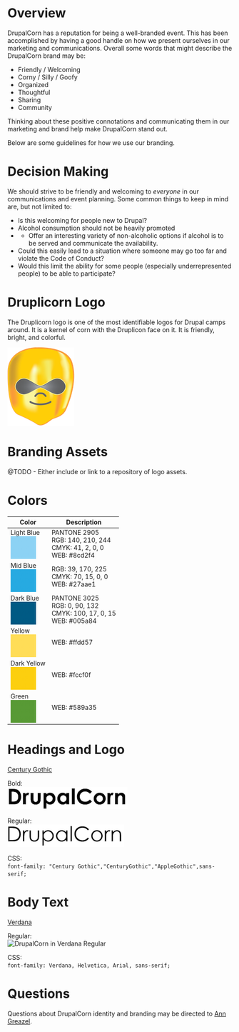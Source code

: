 # Overview

DrupalCorn has a reputation for being a well-branded event. This has been accomplished by having a good handle on how we present ourselves in our marketing and communications. Overall some words that might describe the DrupalCorn brand may be:

 - Friendly / Welcoming
 - Corny / Silly / Goofy
 - Organized
 - Thoughtful
 - Sharing
 - Community
 
Thinking about these positive connotations and communicating them in our marketing and brand help make DrupalCorn stand out.

Below are some guidelines for how we use our branding.

# Decision Making

We should strive to be friendly and welcoming to *everyone* in our communications and event planning. Some common things to keep in mind are, but not limited to:

- Is this welcoming for people new to Drupal?
- Alcohol consumption should not be heavily promoted
- - Offer an interesting variety of non-alcoholic options if alcohol is to be served and communicate the availability.
- Could this easily lead to a situation where someone may go too far and violate the Code of Conduct?
- Would this limit the ability for some people (especially underrepresented people) to be able to participate?

# Druplicorn Logo

The Druplicorn logo is one of the most identifiable logos for Drupal camps around. It is a kernel of corn with the Druplicon face on it. It is friendly, bright, and colorful.

![Druplicorn Logo](images/druplicorn-150.png)

# Branding Assets

@TODO - Either include or link to a repository of logo assets.

# Colors

| Color | Description |
| ----- | ----------- |
| Light Blue<br><span style="color:#8cd2f4; background-color:#8cd2f4;">SAMPLE<br>SAMPLE<br>SAMPLE</span><br> | PANTONE 2905<br>RGB: 140, 210, 244<br>CMYK: 41, 2, 0, 0<br>WEB: #8cd2f4 |
| Mid Blue<br><span style="color:#27aae1; background-color:#27aae1;">SAMPLE<br>SAMPLE<br>SAMPLE</span><br> | RGB: 39, 170, 225<br>CMYK: 70, 15, 0, 0<br>WEB: #27aae1 |
| Dark Blue<br><span style="color:#005a84; background-color:#005a84;">SAMPLE<br>SAMPLE<br>SAMPLE</span><br> | PANTONE 3025<br>RGB: 0, 90, 132<br>CMYK: 100, 17, 0, 15<br>WEB: #005a84 |
| Yellow<br><span style="color:#ffdd57; background-color:#ffdd57;">SAMPLE<br>SAMPLE<br>SAMPLE</span><br> | WEB: #ffdd57 |
| Dark Yellow<br><span style="color:#fccf0f; background-color:#fccf0f;">SAMPLE<br>SAMPLE<br>SAMPLE</span><br> | WEB: #fccf0f |
| Green<br><span style="color:#589a35; background-color:#589a35;">SAMPLE<br>SAMPLE<br>SAMPLE</span><br> | WEB: #589a35 |

# Headings and Logo

[Century Gothic](https://catalog.monotype.com/family/monotype/century-gothic)

Bold:<br>
![DrupalCorn in Century Gothic Bold](images/century-gothic-bold.png)

Regular:<br>
![DrupalCorn in Century Gothic Regular](images/century-gothic-regular.png)

CSS:<br>
```font-family: "Century Gothic","CenturyGothic","AppleGothic",sans-serif;```

# Body Text

[Verdana](https://catalog.monotype.com/family/microsoft-corporation/verdana)

Regular:<br>
![DrupalCorn in Verdana Regular](images/verdana-regular.png)

CSS:<br>
```font-family: Verdana, Helvetica, Arial, sans-serif;```

# Questions

Questions about DrupalCorn identity and branding may be directed to [Ann Greazel](mailto:ann.greazel@gmail.com).